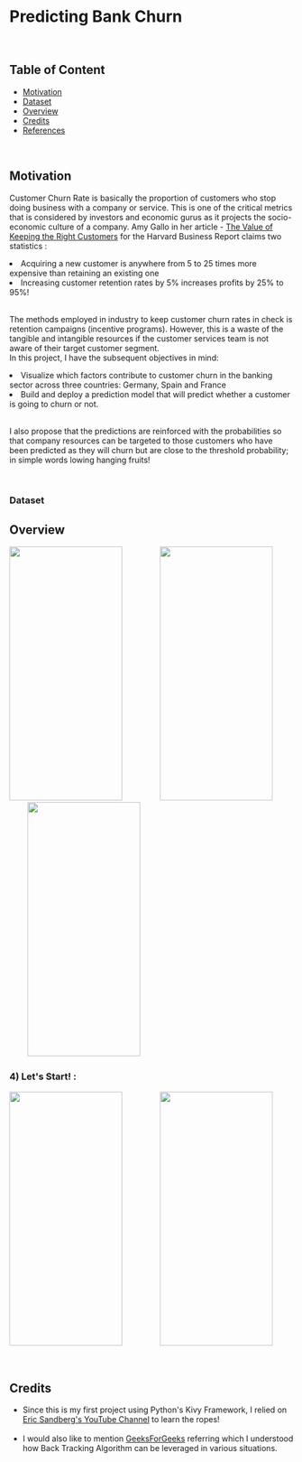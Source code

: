 # Predicting Bank Churn

<br>
<h2> Table of Content </h2>

<ul>
  <li><a href='#motivation'>Motivation</a></li>
  <li><a href='#dataset'>Dataset</a></li>
  <li><a href='#overview'>Overview</a></li>
  <li><a href='#credits'>Credits</a></li>
  <li><a href='#references'>References</a></li>
  
</ul> 
<br>

<h2 id = 'motivation'> Motivation </h2>
<p>
  Customer Churn Rate is basically the proportion of customers who stop doing business with a company or service. This is one of the critical metrics that is considered by investors and economic gurus as it projects the socio-economic culture of a company. Amy Gallo in her article - <a href= 'https://hbr.org/2014/10/the-value-of-keeping-the-right-customers'>The Value of Keeping the Right Customers</a> for the Harvard Business Report claims two statistics :
  <br>
    <li>Acquiring a new customer is anywhere from 5 to 25 times more expensive than retaining an existing one</li>
    <li>Increasing customer retention rates by 5% increases profits by 25% to 95%!</li>
  <br>
  
  The methods employed in industry to keep customer churn rates in check is retention campaigns (incentive programs). However, this is a waste of the tangible and intangible resources if the customer services team is not aware of their target customer segment.<br>
  In this project, I have the subsequent objectives in mind:
    <li>Visualize which factors contribute to customer churn in the banking sector across three countries: Germany, Spain and France</li>
    <li>Build and deploy a prediction model that will predict whether a customer is going to churn or not.</li>
  
  <br>
  I also propose that the predictions are reinforced with the probabilities so that company resources can be targeted to those customers who have been predicted as they will churn but are close to the threshold probability; in simple words lowing hanging fruits!
  
</p>


<br>


<h3 id = 'dataset'> Dataset </h2>
<p>

</p>



<h2 id = 'overview'> Overview </h2>
<p>

<p>
    <img src="Images/1.jpg" width=200, height=450>
 &nbsp &nbsp &nbsp &nbsp &nbsp &nbsp &nbsp  &nbsp 
  <img src="Images/2.jpg" width=200, height=450>
   &nbsp &nbsp &nbsp &nbsp &nbsp &nbsp &nbsp  &nbsp 
  <img src="Images/3.jpg" width=200, height=450>
</p>  

<h3>4) Let's Start! :</h3>
<p>
    <img src="Images/5.jpg" width=200, height=450>
 &nbsp &nbsp &nbsp &nbsp &nbsp &nbsp &nbsp  &nbsp 
  <img src="Images/6.jpg" width=200, height=450>
</p> 

</p>


<br>






<h2 id = 'credits'> Credits </h2>
<p>
<ul>  
  <li>Since this is my first project using Python's Kivy Framework, I relied on <a href= 'https://www.youtube.com/channel/UCMMitT9SCbWlEcEkemnsxQg'>Eric Sandberg's YouTube Channel</a> to learn the ropes!
  </li>
 
 <br>
  
  <li>I would also like to mention <a href= 'https://www.geeksforgeeks.org/backtracking-algorithms/'>GeeksForGeeks</a> referring which I understood how Back Tracking Algorithm can be leveraged in various situations.
  </li>
  
  </ul>

 
</p>

